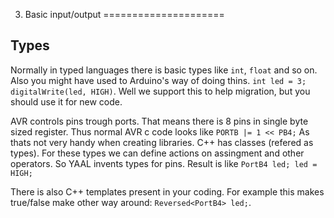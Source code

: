 3. Basic input/output
=====================

Types
-----

Normally in typed languages there is basic types like `int`, `float` and so on.
Also you might have used to Arduino's way of doing thins. `int led = 3; digitalWrite(led, HIGH)`. Well we support this to help migration, but you should use it for new code.

AVR controls pins trough ports. That means there is 8 pins in single byte sized register. Thus normal AVR c code looks like `PORTB |= 1 << PB4;`
As thats not very handy when creating libraries. C++ has classes (refered as types). For these types we can define actions on assingment and other operators. So YAAL invents types for pins.
Result is like `PortB4 led; led = HIGH;`

There is also C++ templates present in your coding. For example this makes true/false make other way around: `Reversed<PortB4> led;`.

